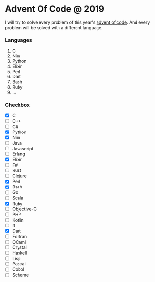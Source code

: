 # Advent Of Code @ 2019

I will try to solve every problem of this year's [advent of code](http://adventofcode.com/2019). And every problem will be solved with a different language.

### Languages

1. C
2. Nim
3. Python
4. Elixir
5. Perl
6. Dart
7. Bash
8. Ruby
9. ...

### Checkbox

- [x] C
- [ ] C++
- [ ] C#
- [x] Python
- [x] Nim
- [ ] Java
- [ ] Javascript
- [ ] Erlang
- [x] Elixir
- [ ] F#
- [ ] Rust
- [ ] Clojure
- [x] Perl
- [x] Bash
- [ ] Go
- [ ] Scala
- [x] Ruby
- [ ] Objective-C
- [ ] PHP
- [ ] Kotlin
- [ ] R
- [x] Dart
- [ ] Fortran
- [ ] OCaml
- [ ] Crystal
- [ ] Haskell
- [ ] Lisp
- [ ] Pascal
- [ ] Cobol
- [ ] Scheme 
